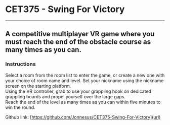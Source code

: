 # CET375 - Swing For Victory

----------

## A competitive multiplayer VR game where you must reach the end of the obstacle course as many times as you can.

### Instructions

Select a room from the room list to enter the game, or create a new one with your choice of room name and level. Set your nickname using the nickname screen on the starting platform.\
Using the VR controller, grab to use your grappling hook on dedicated grappling boards and propel yourself over the large gaps.\
Reach the end of the level as many times as you can within five minutes to win the round.

Github link: [https://github.com/Jonnesus/CET375-Swing-For-Victory](url)